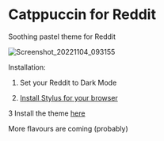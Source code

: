 # Catppuccin for Reddit

Soothing pastel theme for Reddit

![Screenshot_20221104_093155](https://user-images.githubusercontent.com/91804473/199872617-11217304-9493-45b8-a6da-1b721a8aa372.png)

Installation:

1. Set your Reddit to Dark Mode

2. [Install Stylus for your browser](https://github.com/openstyles/stylus)

3 Install the theme [here](https://userstyles.world/api/style/7170.user.css)

More flavours are coming (probably)
